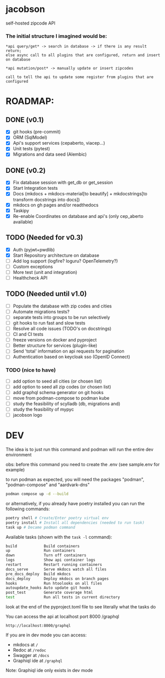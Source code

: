 <!--
Jacobson is a self hosted zipcode API
Copyright (C) 2023-2024 Christian G. Semke.

This program is free software: you can redistribute it and/or modify
it under the terms of the GNU Affero General Public License as
published by the Free Software Foundation, either version 3 of the
License, or (at your option) any later version.

This program is distributed in the hope that it will be useful,
but WITHOUT ANY WARRANTY; without even the implied warranty of
MERCHANTABILITY or FITNESS FOR A PARTICULAR PURPOSE.  See the
GNU Affero General Public License for more details.

You should have received a copy of the GNU Affero General Public License
along with this program.  If not, see <https://www.gnu.org/licenses/>.
-->

# jacobson
self-hosted zipcode API


### The initial structure I imagined would be:
```
*api query/get* -> search in database -> if there is any result return;
else async call to all plugins that are configured, return and insert on database
```
```
*api mutation/post* -> manually update or insert zipcodes
```
```
call to tell the api to update some register from plugins that are configured
```

# ROADMAP:

## DONE (v0.1)
- [x] git hooks (pre-commit)
- [x] ORM (SqlModel)
- [x] Api's support services (cepaberto, viacep...)
- [x] Unit tests (pytest)
- [x] Migrations and data seed (Alembic)

## DONE (v0.2)
- [x] Fix database session with get_db or get_session
- [x] Start Integration tests
- [x] Docs (mkdocs + mkdocs-material[to beautify] + mkdocstrings[to transform docstrings into docs])
- [x] mkdocs on gh pages and/or readthedocs
- [x] Taskipy
- [x] Re-enable Coordinates on database and api's (only cep_aberto available)

## TODO (Needed for v0.3)
- [x] Auth (pyjwt+pwdlib)
- [x] Start Repository architecture on database
- [ ] Add log support (logfire? loguru? OpenTelemetry?)
- [ ] Custom exceptions
- [ ] More test (unit and integration)
- [ ] Healthcheck API

## TODO (Needed until v1.0)
- [ ] Populate the database with zip codes and cities
- [ ] Automate migrations tests?
- [ ] separate tests into groups to be run selectively
- [ ] git hooks to run fast and slow tests
- [ ] Resolve all code issues (TODO's on docstrings)
- [ ] CI and CI tests
- [ ] freeze versions on docker and pyproject
- [ ] Better structure for services (plugin-like)
- [ ] Send 'total' information on api requests for pagination
- [ ] Authentication based on keycloak sso (OpenID Connect)

### TODO (nice to have)
- [ ] add option to seed all cities (or chosen list)
- [ ] add option to seed all zip codes (or chosen list)
- [ ] add graphql schema generator on git hooks
- [ ] move from podman-compose to podman kube
- [ ] study the feasibility of scylladb (db, migrations and)
- [ ] study the feasibility of mypyc
- [ ] jacobson logo

# DEV
The idea is to just run this command and podman will run the entire dev environment

obs: before this command you need to create the .env (see sample.env for example)

to run podman as expected, you will need the packages "podman", "podman-compose" and "aardvark-dns"

```bash
podman compose up -d --build
```

or alternatively, if you already have poetry installed you can run the following commands:
```bash
poetry shell # Create/Enter poetry virtual env
poetry install # Install all dependencies (needed to run task)
task up # Decame podman command
```

Available tasks (shown with the ``task -l`` command):
```bash
build            Build containers
up               Run containers
down             Turn off containers
logs             Show api container logs
restart          Restart running containers
docs_serve       Serve mkdocs watch all files
pre_docs_deploy  Build mkdocs
docs_deploy      Deploy mkdocs on branch pages
hooks            Run htoolooks on all files
autoupdate_hooks Auto update git hooks
post_test        Generate coverage html
test             Run all tests in current directory
```
look at the end of the pyproject.toml file to see literally what the tasks do

You can access the api at localhost port 8000 /graphql
```
http://localhost:8000/graphql
```

If you are in dev mode you can access:
* mkdocs at ``/``
* Redoc at ``/redoc``
* Swagger at ``/docs``
* Graphiql ide at ``/graphql``

Note: Graphiql ide only exists in dev mode
